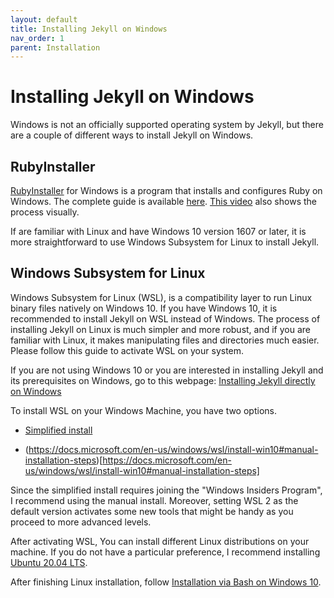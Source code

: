 ```yaml
---
layout: default
title: Installing Jekyll on Windows
nav_order: 1
parent: Installation
---
```



# Installing Jekyll on Windows

Windows is not an officially supported operating system by Jekyll, but there are a couple of different ways to install Jekyll on Windows. 

## RubyInstaller

[RubyInstaller](https://rubyinstaller.org/) for Windows is a program that installs and configures Ruby on Windows. The complete guide is available [here](https://jekyllrb.com/docs/installation/windows/). [This video](https://www.youtube.com/watch?v=LfP7Y9Ja6Qc&list=PLLAZ4kZ9dFpOPV5C5Ay0pHaa0RJFhcmcB&index=3) also shows the process visually. 

If are familiar with Linux and have Windows 10 version 1607 or later, it is more straightforward to use Windows Subsystem for Linux to install Jekyll.

## Windows Subsystem for Linux

Windows Subsystem for Linux (WSL), is a compatibility layer to run Linux binary files natively on Windows 10. If you have Windows 10, it is recommended to install Jekyll on WSL instead of Windows. The process of installing Jekyll on Linux is much simpler and more robust, and if you are familiar with Linux, it makes manipulating files and directories much easier. Please follow this guide to activate WSL on your system.

If you are not using Windows 10 or you are interested in installing Jekyll and its prerequisites on Windows, go to this webpage: [Installing Jekyll directly on Windows](https://jekyllrb.com/docs/installation/windows/)

To install WSL on your Windows Machine, you have two options. 

+ [Simplified install](https://docs.microsoft.com/en-us/windows/wsl/install-win10#simplified-installation-for-windows-insiders)

+ (https://docs.microsoft.com/en-us/windows/wsl/install-win10#manual-installation-steps)[https://docs.microsoft.com/en-us/windows/wsl/install-win10#manual-installation-steps]

Since the simplified install requires joining the "Windows Insiders Program", I recommend using the manual install. Moreover, setting WSL 2 as the default version activates some new tools that might be handy as you proceed to more advanced levels. 

After activating WSL, You can install different Linux distributions on your machine. If you do not have a particular preference, I recommend installing  [Ubuntu 20.04 LTS](https://www.microsoft.com/store/apps/9n6svws3rx71).

After finishing Linux installation, follow [Installation via Bash on Windows 10](https://jekyllrb.com/docs/installation/windows/#installation-via-bash-on-windows-10).
